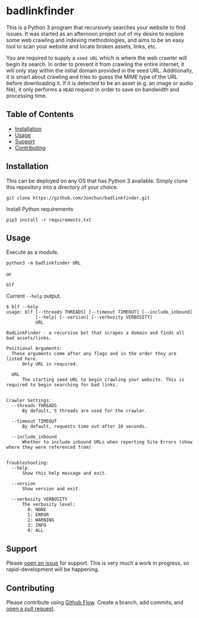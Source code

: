 # badlinkfinder

This is a Python 3 program that recursively searches your website to find issues. It was started as an afternoon project out of my desire to explore some web crawling and indexing methodologies, and aims to be an easy tool to scan your website and locate broken assets, links, etc.

You are required to supply a `seed URL` which is where the web crawler will begin its search. In order to prevent it from crawling the entire internet, it will only stay within the initial domain provided in the seed URL. Additionally, it is smart about crawling and tries to guess the MIME type of the URL before downloading it. If it is detected to be an asset (e.g. an image or audio file), it only performs a `HEAD` request in order to save on bandwidth and processing time. 

## Table of Contents

- [Installation](#installation)
- [Usage](#usage)
- [Support](#support)
- [Contributing](#contributing)

## Installation

This can be deployed on any OS that has Python 3 available. Simply clone this repository into a directory of your choice.
```
git clone https://github.com/Jonchun/badlinkfinder.git
```

Install Python requirements
```
pip3 install -r requirements.txt
```

## Usage
Execute as a module.

```
python3 -m badlinkfinder URL
```
or
```
blf
```

Current `--help` output.
```
$ blf --help
usage: blf [--threads THREADS] [--timeout TIMEOUT] [--include_inbound]
           [--help] [--version] [--verbosity VERBOSITY]
           URL

BadLinkFinder - a recursive bot that scrapes a domain and finds all bad assets/links.

Positional Arguments:
  These arguments come after any flags and in the order they are listed here.
      Only URL is required.

  URL
      The starting seed URL to begin crawling your website. This is required to begin searching for bad links.


Crawler Settings:
  --threads THREADS
      By default, 5 threads are used for the crawler.

  --timeout TIMEOUT
      By default, requests time out after 10 seconds.

  --include_inbound
      Whether to include inbound URLs when reporting Site Errors (show where they were referenced from)


Troubleshooting:
  --help
      Show this help message and exit.

  --version
      Show version and exit.

  --verbosity VERBOSITY
      The verbosity level:
        0: NONE
        1: ERROR
        2: WARNING
        3: INFO
        4: ALL
```

## Support

Please [open an issue](https://github.com/Jonchun/badlinkfinder/issues/new) for support. This is very much a work in progress, so rapid-development will be happening.

## Contributing

Please contribute using [Github Flow](https://guides.github.com/introduction/flow/).
Create a branch, add commits, and [open a pull request](https://github.com/Jonchun/badlinkfinder/compare).